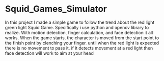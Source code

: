 # Squid_Games_Simulator

In this project I made a simple game to follow the trend about the red light green light Squid Game. Specifically i use python and opencv library to realize. With motion detection, finger calculation, and face detection it all works. When the game starts, the character is moved from the start point to the finish point by clenching your finger.  until when the red light is expected there is no movement to pass it.  if it detects movement at a red light then face detection will work to aim at your head
